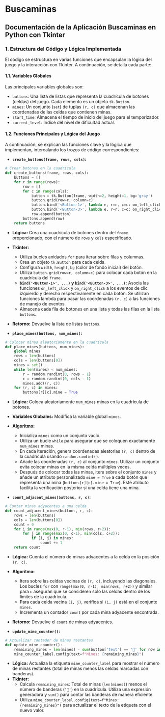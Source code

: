 # Buscaminas

## Documentación de la Aplicación Buscaminas en Python con Tkinter

### 1. Estructura del Código y Lógica Implementada

El código se estructura en varias funciones que encapsulan la lógica del juego y la interacción con Tkinter. A continuación, se detalla cada parte:

#### 1.1. Variables Globales

Las principales variables globales son:

*   `buttons`: Una lista de listas que representa la cuadrícula de botones (celdas) del juego. Cada elemento es un objeto `tk.Button`.
*   `mines`: Un conjunto (`set`) de tuplas `(r, c)` que almacenan las coordenadas de las celdas que contienen minas.
*   `start_time`:  Almacena el tiempo de inicio del juego para el temporizador.
*   `current_level`:  Índice del nivel de dificultad actual.

#### 1.2. Funciones Principales y Lógica del Juego

A continuación, se explican las funciones clave y la lógica que implementan, intercalando los trozos de código correspondientes:

*   **`create_buttons(frame, rows, cols)`:**

```python
# Crear botones en la cuadrícula
def create_buttons(frame, rows, cols):
    buttons = []
    for r in range(rows):
        row = []
        for c in range(cols):
            button = tk.Button(frame, width=2, height=1, bg='gray')
            button.grid(row=r, column=c)
            button.bind('<Button-1>', lambda e, r=r, c=c: on_left_click(r, c))
            button.bind('<Button-3>', lambda e, r=r, c=c: on_right_click(r, c))
            row.append(button)
        buttons.append(row)
    return buttons
```
*   **Lógica:** Crea una cuadrícula de botones dentro del `frame` proporcionado, con el número de `rows` y `cols` especificado.
*   **Tkinter:**
    *   Utiliza bucles anidados `for` para iterar sobre filas y columnas.
    *   Crea un objeto `tk.Button` para cada celda.
    *   Configura `width`, `height`, `bg` (color de fondo inicial) del botón.
    *   Utiliza `button.grid(row=r, column=c)` para colocar cada botón en la cuadrícula del `frame`.
    *   **`bind('<Button-1>', ...)` y `bind('<Button-3>', ...)`:** Asocia las funciones `on_left_click` y `on_right_click` a los eventos de clic izquierdo y derecho respectivamente en cada botón. Se utilizan funciones lambda para pasar las coordenadas `(r, c)` a las funciones de manejo de eventos.
    *   Almacena cada fila de botones en una lista y todas las filas en la lista `buttons`.
*   **Retorno:** Devuelve la lista de listas `buttons`.

*   **`place_mines(buttons, num_mines)`:**

```python
# Colocar minas aleatoriamente en la cuadrícula
def place_mines(buttons, num_mines):
    global mines
    rows = len(buttons)
    cols = len(buttons[0])
    mines = set()
    while len(mines) < num_mines:
        r = random.randint(0, rows - 1)
        c = random.randint(0, cols - 1)
        mines.add((r, c))
    for (r, c) in mines:
        buttons[r][c].mine = True
```
*   **Lógica:** Coloca aleatoriamente `num_mines` minas en la cuadrícula de botones.
*   **Variables Globales:**  Modifica la variable global `mines`.
*   **Algoritmo:**
    *   Inicializa `mines` como un conjunto vacío.
    *   Utiliza un bucle `while` para asegurar que se coloquen exactamente `num_mines` minas.
    *   En cada iteración, genera coordenadas aleatorias `(r, c)` dentro de la cuadrícula usando `random.randint()`.
    *   Añade las coordenadas `(r, c)` al conjunto `mines`. Utilizar un conjunto evita colocar minas en la misma celda múltiples veces.
    *   Después de colocar todas las minas, itera sobre el conjunto `mines` y añade un atributo personalizado `mine = True` a cada botón que representa una mina (`buttons[r][c].mine = True`). Este atributo facilita la verificación posterior si una celda tiene una mina.

*   **`count_adjacent_mines(buttons, r, c)`:**

```python
# Contar minas adyacentes a una celda
def count_adjacent_mines(buttons, r, c):
    rows = len(buttons)
    cols = len(buttons[0])
    count = 0
    for i in range(max(0, r-1), min(rows, r+2)):
        for j in range(max(0, c-1), min(cols, c+2)):
            if (i, j) in mines:
                count += 1
    return count
```
*   **Lógica:** Cuenta el número de minas adyacentes a la celda en la posición `(r, c)`.
*   **Algoritmo:**
    *   Itera sobre las celdas vecinas de `(r, c)`, incluyendo las diagonales. Los bucles `for` con `range(max(0, r-1), min(rows, r+2))` y similar para `c` aseguran que se consideren solo las celdas dentro de los límites de la cuadrícula.
    *   Para cada celda vecina `(i, j)`, verifica si `(i, j)` está en el conjunto `mines`.
    *   Incrementa un contador `count` por cada mina adyacente encontrada.
*   **Retorno:** Devuelve el `count` de minas adyacentes.

*   **`update_mine_counter()`:**

```python
# Actualizar contador de minas restantes
def update_mine_counter():
    remaining_mines = len(mines) - sum(button['text'] == '🚩' for row in buttons for button in row)
    mine_counter_label.config(text=f"Mines: {remaining_mines}")
```
*   **Lógica:** Actualiza la etiqueta `mine_counter_label` para mostrar el número de minas restantes (total de minas menos las celdas marcadas con banderas).
*   **Tkinter:**
    *   Calcula `remaining_mines`: Total de minas (`len(mines)`) menos el número de banderas (`'🚩'`) en la cuadrícula.  Utiliza una expresión generadora y `sum()` para contar las banderas de manera eficiente.
    *   Utiliza `mine_counter_label.config(text=f"Mines: {remaining_mines}")` para actualizar el texto de la etiqueta con el nuevo valor.